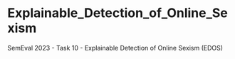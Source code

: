 # Explainable_Detection_of_Online_Sexism
SemEval 2023 - Task 10 - Explainable Detection of Online Sexism (EDOS)
